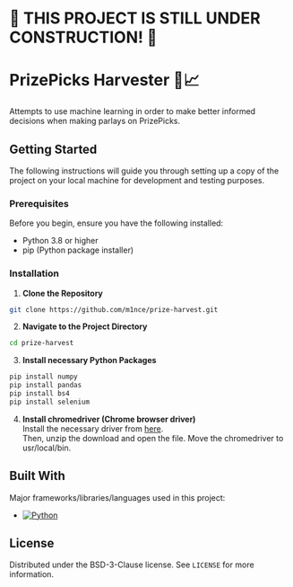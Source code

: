 <h1>🚧 THIS PROJECT IS STILL UNDER CONSTRUCTION! 🚧</h1>

# PrizePicks Harvester 🚜📈

Attempts to use machine learning in order to make better informed decisions when making parlays on PrizePicks.

<!-- GETTING STARTED -->
## Getting Started
The following instructions will guide you through setting up a copy of the project on your local machine for development and testing purposes.

### Prerequisites
Before you begin, ensure you have the following installed:
- Python 3.8 or higher
- pip (Python package installer)

### Installation
1. **Clone the Repository**
  ```bash
  git clone https://github.com/m1nce/prize-harvest.git
  ```

2. **Navigate to the Project Directory**
 ```bash
 cd prize-harvest
 ```

3. **Install necessary Python Packages**
 ```bash
 pip install numpy
 pip install pandas
 pip install bs4
 pip install selenium
 ```

4. **Install chromedriver (Chrome browser driver)**<br>
Install the necessary driver from [here](https://googlechromelabs.github.io/chrome-for-testing/).<br>
Then, unzip the download and open the file. Move the chromedriver to usr/local/bin.

<!-- LANGUAGES/FRAMEWORKS -->
## Built With

Major frameworks/libraries/languages used in this project:

* [![Python][Python]][Python-url]

<!-- LICENSE -->
## License

Distributed under the BSD-3-Clause license. See `LICENSE` for more information.

<!-- MARKDOWN LINKS & IMAGES -->
[Python]: https://img.shields.io/badge/python-3670A0?style=for-the-badge&logo=python&logoColor=ffdd54
[Python-url]: https://www.python.org/about/
